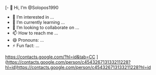 [- 👋 Hi, I’m @Solopos1990
- 👀 I’m interested in ...
- 🌱 I’m currently learning ...
- 💞️ I’m looking to collaborate on ...
- 📫 How to reach me ...
- 😄 Pronouns: ...
- ⚡ Fun fact: ...

<!---
Solopos1990/Solopos1990 is a ✨ special ✨ repository because its `README.md` (this file) appears on your GitHub profile.
You can click the Preview link to take a look at your changes.
--->
https://contacts.google.com/?hl=id&tab=CC
](https://contacts.google.com/person/c454326713133211228?hl=id)https://contacts.google.com/person/c454326713133211228?hl=id
